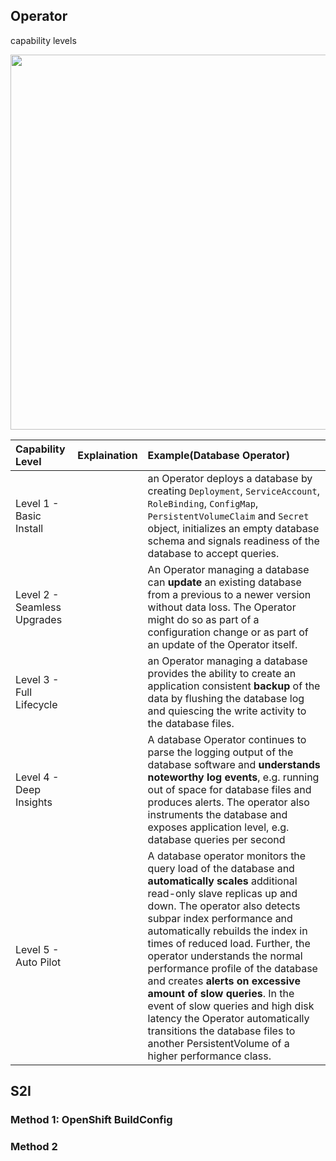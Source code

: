 ## Operator
capability levels

<img src="../assets/operator-capability-level.png" width=600 />

|Capability Level|Explaination|Example(Database Operator)|
|:--|:--|:--|
|Level 1 - Basic Install ||an Operator deploys a database by creating `Deployment`, `ServiceAccount`, `RoleBinding`, `ConfigMap`, `PersistentVolumeClaim` and `Secret` object, initializes an empty database schema and signals readiness of the database to accept queries.|
|Level 2 - Seamless Upgrades ||An Operator managing a database can **update** an existing database from a previous to a newer version without data loss. The Operator might do so as part of a configuration change or as part of an update of the Operator itself.|
|Level 3 - Full Lifecycle ||an Operator managing a database provides the ability to create an application consistent **backup** of the data by flushing the database log and quiescing the write activity to the database files.|
|Level 4 - Deep Insights ||A database Operator continues to parse the logging output of the database software and **understands noteworthy log events**, e.g. running out of space for database files and produces alerts. The operator also instruments the database and exposes application level, e.g. database queries per second|
|Level 5 - Auto Pilot ||A database operator monitors the query load of the database and **automatically scales** additional read-only slave replicas up and down. The operator also detects subpar index performance and automatically rebuilds the index in times of reduced load. Further, the operator understands the normal performance profile of the database and creates **alerts on excessive amount of slow queries**. In the event of slow queries and high disk latency the Operator automatically transitions the database files to another PersistentVolume of a higher performance class.|


## S2I
### Method 1: OpenShift BuildConfig
### Method 2